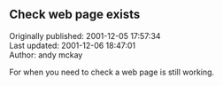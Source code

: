 ## Check web page exists  
Originally published: 2001-12-05 17:57:34  
Last updated: 2001-12-06 18:47:01  
Author: andy mckay  
  
For when you need to check a web page is still working.